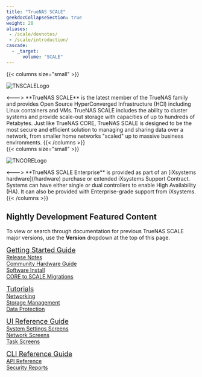 ```yaml
---
title: "TrueNAS SCALE"
geekdocCollapseSection: true
weight: 20
aliases:
 - /scale/devnotes/
 - /scale/introduction/
cascade:
  - _target:
      volume: "SCALE"
---
```

<style>
div.gdoc-page__header {display: none;}
div.docs-read_mod {display: none;}
h1 {display:none;}
</style>

{{< columns size="small" >}}
<p>
<img src="/images/tn-scale-logo.png" alt="TNSCALELogo"/>
</p>
<--->
**TrueNAS SCALE** is the latest member of the TrueNAS family and provides Open Source HyperConverged Infrastructure (HCI) including Linux containers and VMs.
TrueNAS SCALE includes the ability to cluster systems and provide scale-out storage with capacities of up to hundreds of Petabytes.
Just like TrueNAS CORE, TrueNAS SCALE is designed to be the most secure and efficient solution to managing and sharing data over a network, from smaller home networks "scaled" up to massive business environments.
{{< /columns >}}
<br>
{{< columns size="small" >}}
<p>
<img src="/images/tn-enterprise-logo.png" alt="TNCORELogo"/>
</p>
<--->
**TrueNAS SCALE Enterprise** is provided as part of an [iXsystems hardware](/hardware) purchase or extended iXsystems Support Contract.
Systems can have either single or dual controllers to enable High Availability (HA).
It can also be provided with Enterprise-grade support from iXsystems.
{{< /columns >}}

## Nightly Development Featured Content

To view or search through documentation for previous TrueNAS SCALE major versions, use the **Version** dropdown at the top of this page.

<div class="docs-sections">
  <p>
	<a href="/scale/gettingstarted/" style="font-size:18px;">Getting Started Guide</a>
	<br><a href="/scale/gettingstarted/scalereleasenotes/">Release Notes</a>
	<br><a href="/scale/gettingstarted/scalehardwareguide/">Community Hardware Guide</a>
	<br><a href="/scale/gettingstarted/install/">Software Install</a>
	<br><a href="/scale/gettingstarted/migrate/">CORE to SCALE Migrations</a>
  </p>
  <p>
	<a href="/scale/scaletutorials/" style="font-size:18px;">Tutorials</a>
	<br><a href="/scale/scaletutorials/network/">Networking</a>
	<br><a href="/scale/scaletutorials/storage/">Storage Management</a>
	<br><a href="/scale/scaletutorials/dataprotection/">Data Protection</a>
  </p>
  <p>
	<a href="/scale/scaleuireference/" style="font-size:18px;">UI Reference Guide</a>
	<br><a href="/scale/scaleuireference/systemsettings/">System Settings Screens</a>
	<br><a href="/truecommand/stable/">Network Screens</a>
	<br><a href="/solutions/integrations/smbclustering/">Task Screens</a>
  </p>
  <p>
	<a href="/scale/scaleclireference/" style="font-size:18px;">CLI Reference Guide</a>
	<br><a href="/scale/api/">API Reference</a>
	<br><a href="/scale/scalesecurityreports/">Security Reports</a>
  </p>
</div>

